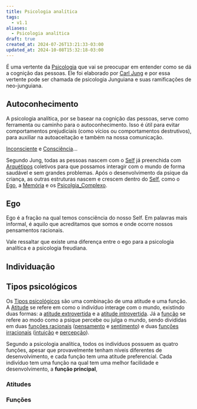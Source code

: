 ```yaml
---
title: Psicologia analítica
tags:
  - v1.1
aliases:
  - Psicologia analítica
draft: true
created_at: 2024-07-26T13:21:33-03:00
updated_at: 2024-10-08T15:32:18-03:00
---
```


É uma vertente da [Psicologia](../08/Psicologia.md) que vai se preocupar em entender como se dá a cognição das pessoas. Ele foi elaborado por [Carl Jung](../../../../entrada/2024/07/07/Carl_Jung.md) e por essa vertente pode ser chamada de psicologia Junguiana e suas ramificações de neo-junguiana.

## Autoconhecimento

A psicologia analítica, por se basear na cognição das pessoas, serve como ferramenta ou caminho para o autoconhecimento. Isso é útil para evitar comportamentos prejudiciais (como vícios ou comportamentos destrutivos), para auxiliar na autoaceitação e também na nossa comunicação. 

[Inconsciente](../12/Psicologia_Inconsciente.md) e [Consciência](../12/Psicologia_Consciencia.md)...

Segundo Jung, todas as pessoas nascem com o [Self](../05/Self.md) já preenchida com [Arquétipos](Psicologia_Arquetipos.md) coletivos para que possamos interagir com o mundo de forma saudável e sem grandes problemas. Após o desenvolvimento da psique da criança, as outras estruturas nascem e crescem dentro do [Self](../05/Self.md), como o [Ego](../12/Psicologia_Ego.md), a [Memória](../08/Memoria.md) e os [Psicolgia_Complexo](../08/Psicolgia_Complexo.md).

## Ego  
Ego é a fração na qual temos consciência do nosso Self. Em palavras mais informal, é aquilo que acreditamos que somos e onde ocorre nossos pensamentos racionais.

Vale ressaltar que existe uma diferença entre o ego para a psicologia analítica e a psicologia freudiana.

## Individuação

## Tipos psicológicos  
Os [Tipos psicológicos](../10/Psicologia_Tipos_psicologicos.md) são uma combinação de uma atitude e uma função. A [Atitude](../12/Psicologia_Atitude.md) se refere em como o indivíduo interage com o mundo, existindo duas formas: a [atitude extrovertida](../12/Psicologia_atitude_extrovertida.md) e a [atitude introvertida](../12/Psicologia_atitude_introvertida.md). Já a [função](../12/Psicologia_analitica_funcao.md) se refere ao modo como a psique percebe ou julga o mundo, sendo divididas em duas [funções racionais](../12/Psicologia_analitica_funcoes_racionais.md) ([pensamento](../12/Psicologia_analitica_pensamento.md) e [sentimento](../12/Psicologia_analitica_sentimento.md)) e duas [funções irracionais](../12/Psicologia_analitica_funcoes_irracionais.md) ([intuição](../12/Psicologia_analitica_intuicao.md) e [percepção](../12/Psicologia_analitica_percepcao.md)).

Segundo a psicologia analítica, todos os indivíduos possuem as quatro funções, apesar que provavelmente tenham níveis diferentes de desenvolvimento, e cada função tem uma atitude preferencial. Cada indivíduo tem uma função na qual tem uma melhor facilidade e desenvolvimento, a **função principal**,

### Atitudes

### Funções